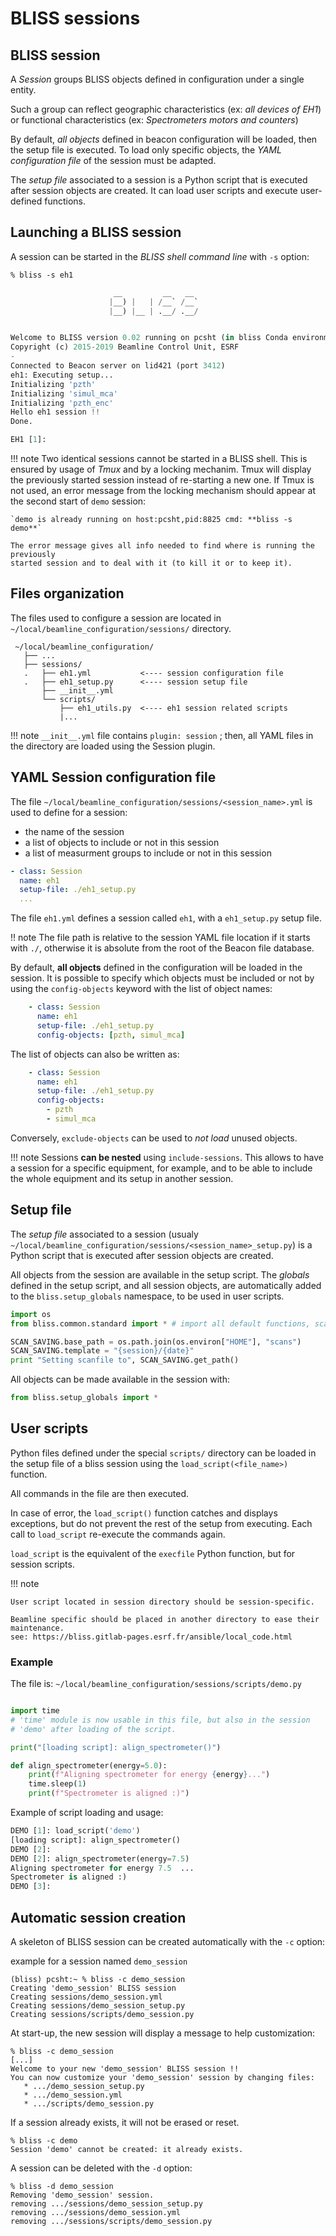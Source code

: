 # BLISS sessions


## BLISS session

A *Session* groups BLISS objects defined in configuration under a single entity.

Such a group can reflect geographic characteristics (ex: *all devices of EH1*)
or functional characteristics (ex: *Spectrometers motors and counters*)

By default, *all objects* defined in beacon configuration will be loaded, then
the setup file is executed. To load only specific objects, the *YAML
configuration file* of the session must be adapted.

The *setup file* associated to a session is a Python script that is executed
after session objects are created. It can load user scripts and execute
user-defined functions.


## Launching a BLISS session

A session can be started in the *BLISS shell command line* with `-s` option:

```
% bliss -s eh1
```

```python
                       __         __   __
                      |__) |   | /__` /__`
                      |__) |__ | .__/ .__/


Welcome to BLISS version 0.02 running on pcsht (in bliss Conda environment)
Copyright (c) 2015-2019 Beamline Control Unit, ESRF
-
Connected to Beacon server on lid421 (port 3412)
eh1: Executing setup...
Initializing 'pzth'
Initializing 'simul_mca'
Initializing 'pzth_enc'
Hello eh1 session !!
Done.

EH1 [1]:
```


!!! note
    Two identical sessions cannot be started in a BLISS shell. This is
    ensured by usage of *Tmux* and by a locking mechanim. Tmux will display the
    previously started session instead of re-starting a new one. If Tmux is not
    used, an error message from the locking mechanism should appear at the
    second start of `demo` session:
    
    `demo is already running on host:pcsht,pid:8825 cmd: **bliss -s demo**`
    
    The error message gives all info needed to find where is running the previously
    started session and to deal with it (to kill it or to keep it).



## Files organization

The files used to configure a session are located in
`~/local/beamline_configuration/sessions/` directory.

```
 ~/local/beamline_configuration/
   ├── ...
   ├── sessions/
   .   ├── eh1.yml           <---- session configuration file
   .   ├── eh1_setup.py      <---- session setup file
       ├── __init__.yml
       └── scripts/
           ├── eh1_utils.py  <---- eh1 session related scripts
           |...
```


!!! note
    `__init__.yml` file contains `plugin: session` ; then, all YAML files in the
    directory are loaded using the Session plugin.


##  YAML Session configuration file

The file `~/local/beamline_configuration/sessions/<session_name>.yml` is used to
define for a session:

* the name of the session
* a list of objects to include or not in this session
* a list of measurment groups to include or not in this session

```yaml
- class: Session
  name: eh1
  setup-file: ./eh1_setup.py
  ...
```

The file `eh1.yml` defines a session called `eh1`, with a `eh1_setup.py` setup
file.

!! note
    The file path is relative to the session YAML file location if it starts
    with `./`, otherwise it is absolute from the root of the Beacon file database.

By default, **all objects** defined in the configuration will be loaded in the
session. It is possible to specify which objects must be included or not by
using the `config-objects` keyword with the list of object names:

```yaml
    - class: Session
      name: eh1
      setup-file: ./eh1_setup.py
      config-objects: [pzth, simul_mca]
```

The list of objects can also be written as:
```yaml
    - class: Session
      name: eh1
      setup-file: ./eh1_setup.py
      config-objects:
        - pzth
        - simul_mca
```

Conversely, `exclude-objects` can be used to *not load* unused objects.


!!! note
    Sessions **can be nested** using `include-sessions`. This allows to have a
    session for a specific equipment, for example, and to be able to include
    the whole equipment and its setup in another session.


## Setup file

The *setup file* associated to a session (usualy
`~/local/beamline_configuration/sessions/<session_name>_setup.py`) is a Python
script that is executed after session objects are created.

All objects from the session are available in the setup script. The *globals*
defined in the setup script, and all session objects, are automatically added to
the `bliss.setup_globals` namespace, to be used in user scripts.

```py
import os
from bliss.common.standard import * # import all default functions, scans, etc.

SCAN_SAVING.base_path = os.path.join(os.environ["HOME"], "scans")
SCAN_SAVING.template = "{session}/{date}"
print "Setting scanfile to", SCAN_SAVING.get_path()
```

All objects can be made available in the session with:

```python
from bliss.setup_globals import *
```


## User scripts

Python files defined under the special `scripts/` directory can be loaded in the
setup file of a bliss session using the `load_script(<file_name>)` function.

All commands in the file are then executed.

In case of error, the `load_script()` function catches and displays exceptions,
but do not prevent the rest of the setup from executing. Each call to
`load_script` re-execute the commands again.

`load_script` is the equivalent of the `execfile` Python function, but for
session scripts.

!!! note
    
    User script located in session directory should be session-specific.
    
    Beamline specific should be placed in another directory to ease their maintenance.
    see: https://bliss.gitlab-pages.esrf.fr/ansible/local_code.html

### Example

The file is: `~/local/beamline_configuration/sessions/scripts/demo.py`

```python

import time
# 'time' module is now usable in this file, but also in the session
# 'demo' after loading of the script.

print("[loading script]: align_spectrometer()")

def align_spectrometer(energy=5.0):
    print(f"Aligning spectrometer for energy {energy}...")
    time.sleep(1)
    print(f"Spectrometer is aligned :)")
```


Example of script loading and usage:

```python
DEMO [1]: load_script('demo')
[loading script]: align_spectrometer()
DEMO [2]:
DEMO [2]: align_spectrometer(energy=7.5)
Aligning spectrometer for energy 7.5  ...
Spectrometer is aligned :)
DEMO [3]:
```


## Automatic session creation

A skeleton of BLISS session can be created automatically with the `-c` option:

example for a session named `demo_session`
```
(bliss) pcsht:~ % bliss -c demo_session
Creating 'demo_session' BLISS session
Creating sessions/demo_session.yml
Creating sessions/demo_session_setup.py
Creating sessions/scripts/demo_session.py
```

At start-up, the new session will display a message to help customization:

```
% bliss -c demo_session
[...]
Welcome to your new 'demo_session' BLISS session !!
You can now customize your 'demo_session' session by changing files:
   * .../demo_session_setup.py
   * .../demo_session.yml
   * .../scripts/demo_session.py
```


If a session already exists, it will not be erased or reset.

```
% bliss -c demo
Session 'demo' cannot be created: it already exists.
```

A session can be deleted with the `-d` option:

```
% bliss -d demo_session
Removing 'demo_session' session.
removing .../sessions/demo_session_setup.py
removing .../sessions/demo_session.yml
removing .../sessions/scripts/demo_session.py
```
